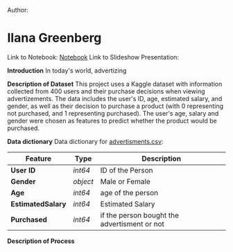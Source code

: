 Author:

# Ilana Greenberg

Link to Notebook: [Notebook](https://colab.research.google.com/drive/1_8d5Bb3CyKQOSCclv-zLiCet21noeCi2?authuser=1#scrollTo=48uOnS-q__ue)
Link to Slideshow Presentation: 

**Introduction**
In today's world, advertizing 

**Description of Dataset**
This project uses a Kaggle dataset with information collected from 400 users and their purchase decisions when viewing advertizements.  The data includes the user's ID, age, estimated salary, and gender, as well as their decision to purchase a product (with 0 representing not purchased, and 1 representing purchased).  The user's age, salary and gender were chosen as features to predict whether the product would be purchased. 

**Data dictionary** 
Data dictionary for [advertisments.csv]([./advertisments.csv]):

|Feature|Type|Description|
|---|---|---|
|**User ID**|*int64*|ID of the Person|
|**Gender**|*object*|Male or Female|
|**Age**|*int64*|age of the person|
|**EstimatedSalary**|*int64*|Estimated Salary |
|**Purchased**|*int64*|if the person bought the advertisment or not|

**Description of Process** 
